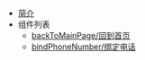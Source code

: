 * [简介](/)
* 组件列表
  * [backToMainPage/回到首页](list/backToMainPage.md)
  * [bindPhoneNumber/绑定电话](list/bindPhoneNumber.md)
  
